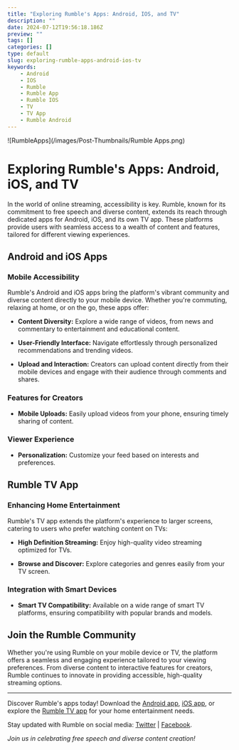```yaml
---
title: "Exploring Rumble's Apps: Android, IOS, and TV"
description: ""
date: 2024-07-12T19:56:18.186Z
preview: ""
tags: []
categories: []
type: default
slug: exploring-rumble-apps-android-ios-tv
keywords:
    - Android
    - IOS
    - Rumble
    - Rumble App
    - Rumble IOS
    - TV
    - TV App
    - Rumble Android
---
```


![RumbleApps](/images/Post-Thumbnails/Rumble Apps.png)

# Exploring Rumble's Apps: Android, iOS, and TV

In the world of online streaming, accessibility is key. Rumble, known for its commitment to free speech and diverse content, extends its reach through dedicated apps for Android, iOS, and its own TV app. These platforms provide users with seamless access to a wealth of content and features, tailored for different viewing experiences.

## Android and iOS Apps

### Mobile Accessibility

Rumble's Android and iOS apps bring the platform's vibrant community and diverse content directly to your mobile device. Whether you're commuting, relaxing at home, or on the go, these apps offer:

- **Content Diversity:** Explore a wide range of videos, from news and commentary to entertainment and educational content.
  
- **User-Friendly Interface:** Navigate effortlessly through personalized recommendations and trending videos.
  
- **Upload and Interaction:** Creators can upload content directly from their mobile devices and engage with their audience through comments and shares.

### Features for Creators

- **Mobile Uploads:** Easily upload videos from your phone, ensuring timely sharing of content.

### Viewer Experience

- **Personalization:** Customize your feed based on interests and preferences.

## Rumble TV App

### Enhancing Home Entertainment

Rumble's TV app extends the platform's experience to larger screens, catering to users who prefer watching content on TVs:

- **High Definition Streaming:** Enjoy high-quality video streaming optimized for TVs.
  
- **Browse and Discover:** Explore categories and genres easily from your TV screen.

### Integration with Smart Devices

- **Smart TV Compatibility:** Available on a wide range of smart TV platforms, ensuring compatibility with popular brands and models.

## Join the Rumble Community

Whether you're using Rumble on your mobile device or TV, the platform offers a seamless and engaging experience tailored to your viewing preferences. From diverse content to interactive features for creators, Rumble continues to innovate in providing accessible, high-quality streaming options.

---

Discover Rumble's apps today! Download the [Android app](https://play.google.com/store/apps/details?id=com.rumble.bumbles), [iOS app](https://apps.apple.com/us/app/rumble/id1247265870), or explore the [Rumble TV app](https://rumble.com/apps/tv) for your home entertainment needs.

Stay updated with Rumble on social media: [Twitter](https://twitter.com/RumbleVideo) | [Facebook](https://www.facebook.com/RumbleVideo).

*Join us in celebrating free speech and diverse content creation!*
